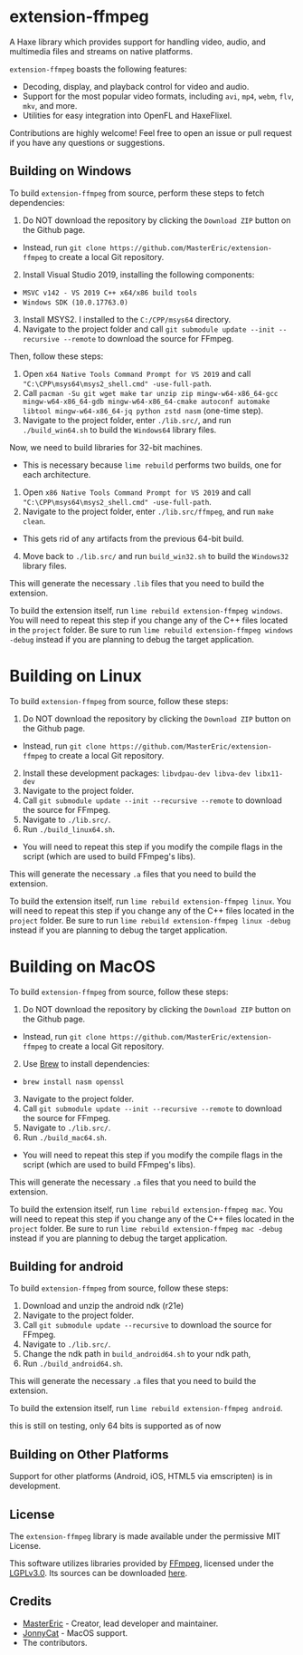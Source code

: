 # extension-ffmpeg

A Haxe library which provides support for handling video, audio, and multimedia files and streams on native platforms.

`extension-ffmpeg` boasts the following features:

- Decoding, display, and playback control for video and audio.
- Support for the most popular video formats, including `avi`, `mp4`, `webm`, `flv`, `mkv`, and more.
- Utilities for easy integration into OpenFL and HaxeFlixel.

Contributions are highly welcome! Feel free to open an issue or pull request if you have any questions or suggestions.

## Building on Windows

To build `extension-ffmpeg` from source, perform these steps to fetch dependencies:
1. Do NOT download the repository by clicking the `Download ZIP` button on the Github page. 
- Instead, run `git clone https://github.com/MasterEric/extension-ffmpeg` to create a local Git repository.
2. Install Visual Studio 2019, installing the following components:
- `MSVC v142 - VS 2019 C++ x64/x86 build tools`
- `Windows SDK (10.0.17763.0)`
3. Install MSYS2. I installed to the `C:/CPP/msys64` directory.
4. Navigate to the project folder and call `git submodule update --init --recursive --remote` to download the source for FFmpeg.

Then, follow these steps:
1. Open `x64 Native Tools Command Prompt for VS 2019` and call `"C:\CPP\msys64\msys2_shell.cmd" -use-full-path`.
2. Call `pacman -Su git wget make tar unzip zip mingw-w64-x86_64-gcc mingw-w64-x86_64-gdb mingw-w64-x86_64-cmake autoconf automake libtool mingw-w64-x86_64-jq python zstd nasm` (one-time step).
3. Navigate to the project folder, enter `./lib.src/`, and run `./build_win64.sh` to build the `Windows64` library files.

Now, we need to build libraries for 32-bit machines.
  - This is necessary because `lime rebuild` performs two builds, one for each architecture.
1. Open `x86 Native Tools Command Prompt for VS 2019` and call `"C:\CPP\msys64\msys2_shell.cmd" -use-full-path`.
3. Navigate to the project folder, enter `./lib.src/ffmpeg`, and run `make clean`.
  - This gets rid of any artifacts from the previous 64-bit build.
4. Move back to `./lib.src/` and run `build_win32.sh` to build the `Windows32` library files.

This will generate the necessary `.lib` files that you need to build the extension.

To build the extension itself, run `lime rebuild extension-ffmpeg windows`. 
You will need to repeat this step if you change any of the C++ files located in the `project` folder.
Be sure to run `lime rebuild extension-ffmpeg windows -debug` instead if you are planning to debug the target application.

# Building on Linux

To build `extension-ffmpeg` from source, follow these steps:
1. Do NOT download the repository by clicking the `Download ZIP` button on the Github page. 
- Instead, run `git clone https://github.com/MasterEric/extension-ffmpeg` to create a local Git repository.
2. Install these development packages:
    `libvdpau-dev libva-dev libx11-dev`
3. Navigate to the project folder.
4. Call `git submodule update --init --recursive --remote` to download the source for FFmpeg.
5. Navigate to `./lib.src/`.
6. Run `./build_linux64.sh`.
- You will need to repeat this step if you modify the compile flags in the script (which are used to build FFmpeg's libs).

This will generate the necessary `.a` files that you need to build the extension.

To build the extension itself, run `lime rebuild extension-ffmpeg linux`.
You will need to repeat this step if you change any of the C++ files located in the `project` folder.
Be sure to run `lime rebuild extension-ffmpeg linux -debug` instead if you are planning to debug the target application.

# Building on MacOS

To build `extension-ffmpeg` from source, follow these steps:
1. Do NOT download the repository by clicking the `Download ZIP` button on the Github page. 
- Instead, run `git clone https://github.com/MasterEric/extension-ffmpeg` to create a local Git repository.
2. Use [Brew](https://brew.sh/) to install dependencies:
- `brew install nasm openssl`
3. Navigate to the project folder.
4. Call `git submodule update --init --recursive --remote` to download the source for FFmpeg.
5. Navigate to `./lib.src/`.
6. Run `./build_mac64.sh`.
- You will need to repeat this step if you modify the compile flags in the script (which are used to build FFmpeg's libs).

This will generate the necessary `.a` files that you need to build the extension.

To build the extension itself, run `lime rebuild extension-ffmpeg mac`.
You will need to repeat this step if you change any of the C++ files located in the `project` folder.
Be sure to run `lime rebuild extension-ffmpeg mac -debug` instead if you are planning to debug the target application.

## Building for android

To build `extension-ffmpeg` from source, follow these steps:
1. Download and unzip the android ndk (r21e)
2. Navigate to the project folder.
3. Call `git submodule update --recursive` to download the source for FFmpeg.
4. Navigate to `./lib.src/`.
5. Change the ndk path in `build_android64.sh` to your ndk path,
5. Run `./build_android64.sh`.

This will generate the necessary `.a` files that you need to build the extension.

To build the extension itself, run `lime rebuild extension-ffmpeg android`.

this is still on testing, only 64 bits is supported as of now

## Building on Other Platforms

Support for other platforms (Android, iOS, HTML5 via emscripten) is in development.

## License

The `extension-ffmpeg` library is made available under the permissive MIT License.

This software utilizes libraries provided by [FFmpeg](http://ffmpeg.org), licensed under the [LGPLv3.0](https://www.gnu.org/licenses/lgpl-3.0.html). Its sources can be downloaded [here](https://git.ffmpeg.org/ffmpeg).

## Credits

- [MasterEric](https://github.com/MasterEric) - Creator, lead developer and maintainer.
- [JonnyCat](https://github.com/ItsyourboyJonnycat) - MacOS support.
- The contributors.

